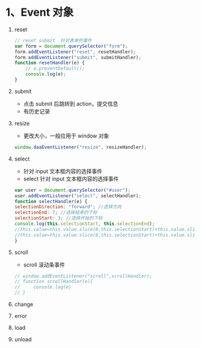 # 1、Event 对象

1. reset

    ```js
    // reset submit  针对表单的事件
    var form = document.querySelector("form");
    form.addEventListener("reset", resetHandler);
    form.addEventListener("submit", submitHandler);
    function resetHandler(e) {
        // e.preventDefault();
        console.log(e);
    }
    ```
  
2. submit

    - 点击 submit 后跳转到 action，提交信息
    - 有历史记录

3. resize

    - 更改大小，一般应用于 window 对象

    ```js
    window.daaEventListener("resize", resizeHandler);
    ```

4. select

    - 针对 input 文本框内容的选择事件
    - select 针对 input 文本框内容的选择事件

    ```js
    var user = document.querySelector("#user");
    user.addEventListener("select", selectHandler);
    function selectHandler(e) {
    selectionDirection: "forward"; //选择方向
    selectionEnd: 7; //选择结束的下标
    selectionStart: 3; //选择开始的下标
    console.log(this.selectionStart, this.selectionEnd);
    //this.value=this.value.slice(0,this.selectionStart)+this.value.slice(this.selectionEnd);
    //this.value=this.value.slice(0,this.selectionStart)+this.value.slice(this.selectionStart,this.selectionEnd).toUpperCase()+this.value.slice(this.selectionEnd);
    }
    ```

5. scroll

    - scroll 滚动条事件

    ```js
    // window.addEventListener("scroll",scrollHandler);
    // function scrollHandler(e){
    //     console.log(e)
    // }
    ```

6. change

7. error

8. load

9. unload
